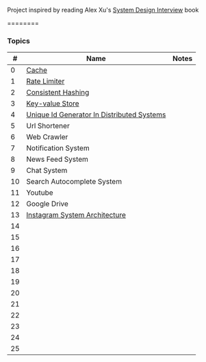 Project inspired by reading Alex Xu's  [System Design Interview](https://www.amazon.com/System-Design-Interview-insiders-Second/dp/B08CMF2CQF) book

========

### Topics


| #   | Name                                                                 | Notes |
|-----|----------------------------------------------------------------------|-------|
| 0   | [Cache](cache/README.md)                                             |       |
| 1   | [Rate Limiter](rate_limiter/README.md)                               |       |
| 2   | [Consistent Hashing](consistent_hashing/README.md)                   |       |
| 3   | [Key-value Store](key_value_store/README.md)                         |       |
| 4   | [Unique Id Generator In Distributed Systems](id_generator/README.md) |       |
| 5   | Url Shortener                                                        |       |
| 6   | Web Crawler                                                          |       |
| 7   | Notification System                                                  |       |
| 8   | News Feed System                                                     |       |
| 9   | Chat System                                                          |       |
| 10  | Search Autocomplete System                                           |       |
| 11  | Youtube                                                              |       |
| 12  | Google Drive                                                         |       |
| 13  | [Instagram System Architecture](instagram/README.md)                 |       |
| 14  |                                                                      |       |
| 15  |                                                                      |       |
| 16  |                                                                      |       |
| 17  |                                                                      |       |
| 18  |                                                                      |       |
| 19  |                                                                      |       |
| 20  |                                                                      |       |
| 21  |                                                                      |       |
| 22  |                                                                      |       |
| 23  |                                                                      |       |
| 24  |                                                                      |       |
| 25  |                                                                      |       |



